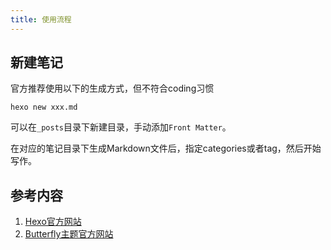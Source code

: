 ```yaml
---
title: 使用流程
---
```


## 新建笔记
官方推荐使用以下的生成方式，但不符合coding习惯

```
hexo new xxx.md
```

可以在`_posts`目录下新建目录，手动添加`Front Matter`。

在对应的笔记目录下生成Markdown文件后，指定categories或者tag，然后开始写作。

## 参考内容

1. [Hexo官方网站](https://hexo.io/zh-cn/docs/)
2. [Butterfly主题官方网站](https://butterfly.js.org/)

